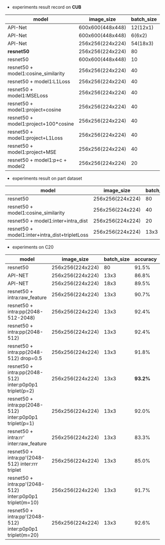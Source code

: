 
- experiments result record on **CUB**

| model                                | image_size       | batch_size | accuracy  | epoch | dataset | date | id     |
| ------------------------------------ | ---------------- | ---------- | --------- | ----- | ------- | ---- | ------ |
| API-Net                              | 600x600(448x448) | 12(12x1)   | 68.36%    | -     | full    | 3.17 |        |
| API-Net                              | 600x600(448x448) | 6(6x2)     | 84.1%     | 204   | full    | 3.17 |        |
| API-Net                              | 256x256(224x224) | 54(18x3)   | 78.65%    | 224   | full    | 3.19 |        |
| **resnet50**                         | 256x256(224x224) | 80         | **77.5%** | 50    | full    | 3.19 | 4698b0 |
| resnet50                             | 600x600(448x448) | 10         | ==83.4%== | 50    | full    | 3.18 |        |
| resnet50 + model1:cosine_similarity  | 256x256(224x224) | 40         | 80.1%     | 90    | full    | 3.21 |        |
| resnet50 + model1:L1Loss             | 256x256(224x224) | 40         | 79.1%     | 100   | full    | 3.22 |        |
| resnet50 + model1:MSELoss            | 256x256(224x224) | 40         | 78.7%     | 90    | full    | 3.22 |        |
| resnet50 + model1:project+cosine     | 256x256(224x224) | 40         | 80.0%     | 90    | full    | 3.22 |        |
| resnet50 + model1:project+100*cosine | 256x256(224x224) | 40         | 81.0%     | 200   | full    | 3.23 |        |
| resnet50 + model1:project+L1Loss     | 256x256(224x224) | 40         | 79.5%     | 50    | full    | 3.22 |        |
| resnet50 + model1:project+MSE        | 256x256(224x224) | 40         | --        | --    | full    | 3.22 |        |
| resnet50 + model1:p+c + model2       | 256x256(224x224) | 20         | 77.7%     | 500   | full    | 3.24 |        |

- experiments result on part dataset

| model                                          | image_size       | batch_size | accuracy | epoch | dataset | date | id  |
| ---------------------------------------------- | ---------------- | ---------- | -------- | ----- | ------- | ---- | --- |
| resnet50                                       | 256x256(224x224) | 80         | 88.8%    | 50    | part    | 3.19 |     |
| resnet50 + model1:cosine_similarity            | 256x256(224x224) | 40         | 90%      | 30    | part    | 3.21 |     |
| resnet50 + model1:inter+intra_dist             | 256x256(224x224) | 20         | 90.2%    | 100   | part    | 3.29 |     |
| resnet50 + model1:inter+intra_dist+tripletLoss | 256x256(224x224) | 13x3       | 91.6%    | 50    | pasd rt | 3.30 |     |

- experiments on C20

| model                                                     | image_size       | batch_size | accuracy  | epoch | dataset | date | id  |
| --------------------------------------------------------- | ---------------- | ---------- | --------- | ----- | ------- | ---- | --- |
| resnet50                                                  | 256x256(224x224) | 80         | 91.5%     | 40    | C20     | 3.31 |     |
| API-NET                                                   | 256x256(224x224) | 13x3       | 86.8%     | 50    | C20     | 3.31 |     |
| API-NET                                                   | 256x256(224x224) | 18x3       | 89.5%     | 50    | C20     | 3.31 |     |
| resnet50 + intra:raw_feature                              | 256x256(224x224) | 13x3       | 90.7%     | 40    | C20     | 3.31 |     |
| resnet50 + intra:pp(2048-512-2048)                        | 256x256(224x224) | 13x3       | 92.4%     | 40    | C20     | 3.31 |     |
| resnet50 + intra:pp(2048-512)                             | 256x256(224x224) | 13x3       | 92.4%     | 40    | C20     | 3.31 |     |
| resnet50 + intra:pp(2048-512) drop=0.5                    | 256x256(224x224) | 13x3       | 91.8%     | 40    | C20     | 3.31 |     |
| resnet50 + intra:pp(2048-512) inter:p0p0p1 triplet(p=2)   | 256x256(224x224) | 13x3       | **93.2%** | 40    | C20     | 3.31 |     |
| resnet50 + intra:pp(2048-512) inter:p0p0p1 triplet(p=1)   | 256x256(224x224) | 13x3       | 92.0%     | 40    | C20     | 3.31 |     |
| resnet50 + intra:rr' inter:raw_feature                    | 256x256(224x224) | 13x3       | 83.3%     | 60    | C20     | 3.31 |     |
| resnet50 + intra:pp'(2048-512) inter:rrr triplet          | 256x256(224x224) | 13x3       | 85.0%     | 60    | C20     | 3.31 |     |
| resnet50 + intra:pp'(2048-512) inter:p0p0p1 triplet(m=10) | 256x256(224x224) | 13x3       | 91.7%     | 60    | C20     | 4.01 |     |
| resnet50 + intra:pp'(2048-512) inter:p0p0p1 triplet(m=20) | 256x256(224x224) | 13x3       | 92.6%     | 60    | C20     | 4.01 |     |
